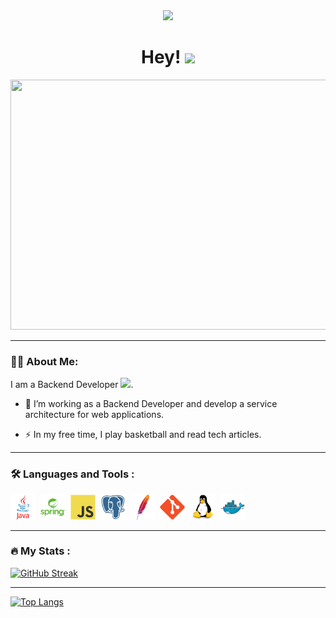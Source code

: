 <div id="header" align="center">
  <img src="https://media.giphy.com/media/brsEO1JayBVja/giphy.gif" width="175"/>
  <h1>
  Hey!
  <img src="https://media.giphy.com/media/hvRJCLFzcasrR4ia7z/giphy.gif" width="30px"/>
</h1>
</div>

<div id ="main" align="center">
  <img src="https://media.giphy.com/media/l46CsTPetihC1rX9K/giphy.gif" width="650" height="400"/>
</div>


---

### :man_technologist: About Me:
I am a Backend Developer <img src="https://media.giphy.com/media/WUlplcMpOCEmTGBtBW/giphy.gif" width="30">.
- :telescope: I’m working as a Backend Developer and develop a service architecture for web applications.

- :zap: In my free time, I play basketball and read tech articles.


---
### :hammer_and_wrench: Languages and Tools :
<div>
  <img src="https://github.com/devicons/devicon/blob/master/icons/java/java-original-wordmark.svg" title="Java" alt="Java" width="40" height="40"/>&nbsp;
  <img src="https://github.com/devicons/devicon/blob/master/icons/spring/spring-original-wordmark.svg" title="Spring" alt="Spring" width="40" height="40"/>&nbsp;
  <img src="https://github.com/devicons/devicon/blob/master/icons/javascript/javascript-original.svg" title="JavaScript" alt="JavaScript" width="40" height="40"/>&nbsp;
  <img src="https://github.com/devicons/devicon/blob/master/icons/postgresql/postgresql-plain.svg" title="PostgreSQL"  alt="PostgreSQL" width="40" height="40"/>&nbsp;
  <img src="https://github.com/devicons/devicon/blob/master/icons/apache/apache-original.svg" title="Apache"  alt="Apache" width="40" height="40"/>&nbsp;
  <img src="https://github.com/devicons/devicon/blob/master/icons/git/git-original.svg" title="Git"  alt="Git" width="40" height="40"/>&nbsp;
  <img src="https://github.com/devicons/devicon/blob/master/icons/linux/linux-original.svg" title="Linux"  alt="Linux" width="40" height="40"/>&nbsp;
  <img src="https://github.com/devicons/devicon/blob/master/icons/docker/docker-original.svg" title="Docker"  alt="Docker" width="40" height="40"/>&nbsp;
</div>  

---

### :fire: My Stats :
[![GitHub Streak](http://github-readme-streak-stats.herokuapp.com?user=StarCodeBoy&theme=dark&hide_border=true)](https://git.io/streak-stats)


---

[![Top Langs](https://github-readme-stats.vercel.app/api/top-langs/?username=StarCodeBoy&layout=compact&theme=vision-friendly-dark)](https://github.com/anuraghazra/github-readme-stats)
  
